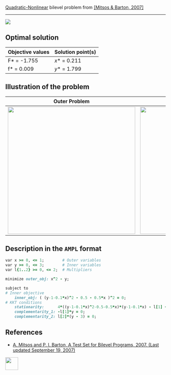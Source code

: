 [Quadratic-Nonlinear](/BASBLib/QP-NLP-problems) bilevel problem from [\[Mitsos & Barton, 2007\]][Mitsos & Barton, 2007]

---

![](/BASBLib/images/mb_2007_23_eq.jpg)

## Optimal solution

Objective values   | Solution point(s) |
------------------ | ----------------- |
F* = -1.755        | _x_* = 0.211      |
f* =  0.009        | _y_* = 1.799      |

## Illustration of the problem

Outer Problem    | Inner Problem    |
---------------- | ---------------- |
<img src="/BASBLib/images/mb_2007_23_outer.jpg" width="400"> | <img src="/BASBLib/images/mb_2007_23_inner.jpg" width="400"> |

## Description in the `AMPL` format

```ruby
var x >= 0, <= 1;        # Outer variables
var y >= 0, <= 3;        # Inner variables
var l{1..2} >= 0, <= 2;  # Multipliers

minimize outer_obj: x^2 - y;

subject to
# Inner objective
    inner_obj: ( (y-1-0.1*x)^2 - 0.5 - 0.5*x )^2 = 0;
# KKT conditions
    stationarity:      4*((y-1-0.1*x)^2-0.5-0.5*x)*(y-1-0.1*x) - l[1] + l[2] = 0;
    complementarity_1: -l[1]*y = 0;
    complementarity_2: l[2]*(y - 3) = 0;
```

##  References

 - [A. Mitsos and P. I. Barton, A Test Set for Bilevel Programs, 2007. (Last updated September 19, 2007)](https://www.researchgate.net/publication/228455291_A_test_set_for_bilevel_programs)

[<img src="http://www.interupgrade.com/images/pfeil-backbutton.png" width="40" height="40">](/BASBLib/QP-NLP-problems "Back to summary of QP-NLP bilevel problems")

[Mitsos & Barton, 2007]: https://www.researchgate.net/publication/228455291_A_test_set_for_bilevel_programs